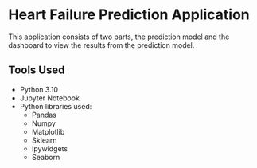 # Heart Failure Prediction Application

This application consists of two parts, the prediction model and the dashboard to view the results from the prediction model.

## Tools Used

* Python 3.10
* Jupyter Notebook
* Python libraries used:
    - Pandas
    - Numpy
    - Matplotlib
    - Sklearn
    - ipywidgets
    - Seaborn
